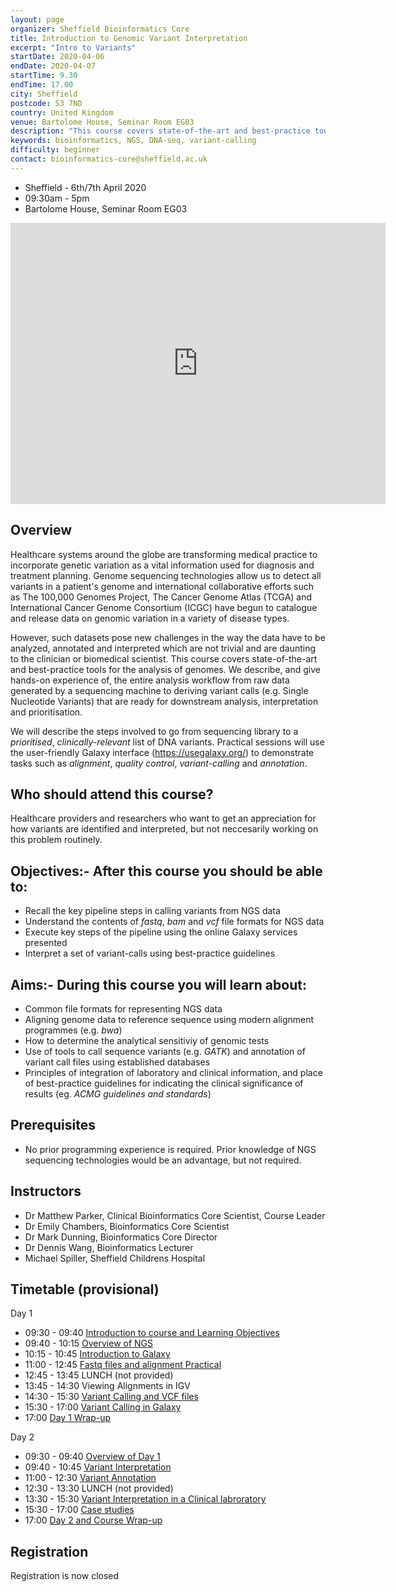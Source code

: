 ```yaml
---
layout: page
organizer: Sheffield Bioinformatics Core
title: Introduction to Genomic Variant Interpretation
excerpt: "Intro to Variants"
startDate: 2020-04-06
endDate: 2020-04-07
startTime: 9.30
endTime: 17.00
city: Sheffield
postcode: S3 7ND
country: United Kingdom
venue: Bartolome House, Seminar Room EG03
description: "This course covers state-of-the-art and best-practice tools for the analysis of genomes. We describe, and give hands-on experience of, the entire analysis workflow from raw data generated by a sequencing machine to deriving variant calls (e.g. Single Nucleotide Variants) that are ready for downstream analysis, interpretation and prioritisation. We will describe the steps involved to go from sequencing library to a prioritised, clinically-relevant list of DNA variants. Practical sessions will use the user-friendly Galaxy interface (https://usegalaxy.org/) to demonstrate tasks such as alignment, quality control, variant-calling and annotation."
keywords: bioinformatics, NGS, DNA-seq, variant-calling
difficulty: beginner
contact: bioinformatics-core@sheffield.ac.uk
---
```


- Sheffield - 6th/7th April 2020
- 09:30am - 5pm
- Bartolome House, Seminar Room EG03

<iframe src="https://www.google.com/maps/embed?pb=!1m18!1m12!1m3!1d2379.712925739254!2d-1.4909138840310832!3d53.38418577957716!2m3!1f0!2f0!3f0!3m2!1i1024!2i768!4f13.1!3m3!1m2!1s0x4879788327d13c2b%3A0x76151ebce3e59f6!2sBartolom%C3%A9+House%2C+Sheffield!5e0!3m2!1sen!2suk!4v1533301984260" width="600" height="450" frameborder="0" style="border:0" allowfullscreen></iframe>


## Overview

Healthcare systems around the globe are transforming medical practice to incorporate genetic variation as a vital information used for diagnosis and treatment planning. Genome sequencing technologies allow us to detect all variants in a patient's genome and international collaborative efforts such as The 100,000 Genomes Project, The Cancer Genome Atlas (TCGA) and International Cancer Genome Consortium (ICGC) have begun to catalogue and release data on genomic variation in a variety of disease types.

However, such datasets pose new challenges in the way the data have to be analyzed, annotated and interpreted which are not trivial and are daunting to the clinician or biomedical scientist. This course covers state-of-the-art and best-practice tools for the analysis of genomes. We describe, and give hands-on experience of, the entire analysis workflow from raw data generated by a sequencing machine to deriving variant calls (e.g. Single Nucleotide Variants) that are ready for downstream analysis, interpretation and prioritisation.

We will describe the steps involved to go from sequencing library to a *prioritised*, *clinically-relevant* list of DNA variants. Practical sessions will use the user-friendly Galaxy interface (https://usegalaxy.org/) to demonstrate tasks such as *alignment*, *quality control*, *variant-calling* and *annotation*. 


## Who should attend this course?

Healthcare providers and researchers who want to get an appreciation for how variants are identified and interpreted, but not neccesarily working on this problem routinely. 

## Objectives:- After this course you should be able to:

- Recall the key pipeline steps in calling variants from NGS data
- Understand the contents of *fastq*, *bam* and *vcf* file formats for NGS data
- Execute key steps of the pipeline using the online Galaxy services presented
- Interpret a set of variant-calls using best-practice guidelines

## Aims:- During this course you will learn about:

- Common file formats for representing NGS data
- Aligning genome data to reference sequence using modern alignment programmes (e.g. *bwa*)
- How to determine the analytical sensitiviy of genomic tests
- Use of tools to call sequence variants (e.g. *GATK*) and annotation of variant call files using established databases
- Principles of integration of laboratory and clinical information, and place of best-practice guidelines for indicating the clinical significance of results (eg. *ACMG guidelines and standards*)

## Prerequisites

- No prior programming experience is required. Prior knowledge of NGS sequencing technologies would be an advantage, but not required.

## Instructors

- Dr Matthew Parker, Clinical Bioinformatics Core Scientist, Course Leader
- Dr Emily Chambers, Bioinformatics Core Scientist
- Dr Mark Dunning, Bioinformatics Core Director
- Dr Dennis Wang, Bioinformatics Lecturer
- Michael Spiller, Sheffield Childrens Hospital

## Timetable (provisional)

Day 1

- 09:30 - 09:40 [Introduction to course and Learning Objectives]()
- 09:40 - 10:15 [Overview of NGS]()
- 10:15 - 10:45 [Introduction to Galaxy]()
- 11:00 - 12:45 [Fastq files and alignment Practical]()
- 12:45 - 13:45 LUNCH (not provided)
- 13:45 - 14:30 Viewing Alignments in IGV
- 14:30 - 15:30 [Variant Calling and VCF files]()
- 15:30 - 17:00 [Variant Calling in Galaxy]()
- 17:00 [Day 1 Wrap-up]()

Day 2

- 09:30 - 09:40 [Overview of Day 1]()
- 09:40 - 10:45 [Variant Interpretation]()
- 11:00 - 12:30 [Variant Annotation]()
- 12:30 - 13:30 LUNCH (not provided)
- 13:30 - 15:30 [Variant Interpretation in a Clinical labroratory]()
- 15:30 - 17:00 [Case studies]()
- 17:00 [Day 2 and Course Wrap-up]()


## Registration 

Registration is now closed
